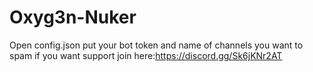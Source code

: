 # Oxyg3n-Nuker
Open config.json put your bot token and name of channels you want to spam if you want support join here:https://discord.gg/Sk6jKNr2AT
